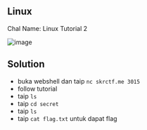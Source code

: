 ## Linux
Chal Name: Linux Tutorial 2

![image](https://user-images.githubusercontent.com/23289982/205431798-a60d11ff-7d84-4693-9849-87e28d410459.png)

## Solution
* buka webshell dan taip `nc skrctf.me 3015`
* follow tutorial
* taip `ls`
* taip `cd secret`
* taip `ls`
* taip `cat flag.txt` untuk dapat flag
